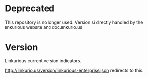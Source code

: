# Deprecated
This repository is no longer used.
Version si directly handled by the linkurious website and doc.linkurio.us

# Version
Linkurious current version indicators.

http://linkurio.us/version/linkurious-enterprise.json redirects to this.
